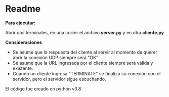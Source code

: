 # Readme
**Para ejecutar:**

Abrir dos terminales, en una correr el archivo **server.py** y en otra **cliente.py**

**Consideraciones**
- Se asume que la respuesta del cliente al servir al momento de querer abrir la conexión UDP siempre será "OK"
- Se asume que la URL ingresada por el cliente siempre será válida y existente.
- Cuando un cliente ingresa "TERMINATE" se finaliza su conexión con el servidor, pero el servidor sigue escuchando.


El código fue creado en python v3.8
